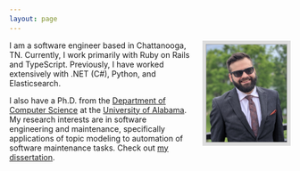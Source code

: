 ```yaml
---
layout: page
---
```


<img style="border: 6px solid #ddd; height: 175px; float: right; padding: 1px; background: #aaa; margin-left: 20px;"
    src="/images/cscorley.jpg"
    title="Christop"
    alt="Photo of Christop"/>


I am a software engineer based in Chattanooga, TN.  Currently, I work primarily
with Ruby on Rails and TypeScript.  Previously, I have worked extensively with
.NET (C#), Python, and Elasticsearch.

I also have a Ph.D. from the [Department of Computer Science][] at the
[University of Alabama][].  My research interests are in software engineering
and maintenance, specifically applications of topic modeling to automation of
software maintenance tasks.  Check out [my dissertation][].

[Department of Computer Science]: http://cs.ua.edu/
[University of Alabama]: http://www.ua.edu/
[my dissertation]: /cscorley_dissertation.pdf

